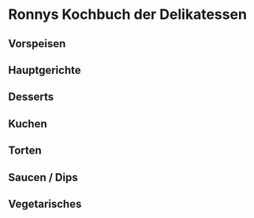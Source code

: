 # Ronnys Kochbuch der Delikatessen

## Vorspeisen

## Hauptgerichte 

## Desserts

## Kuchen

## Torten

## Saucen / Dips

## Vegetarisches